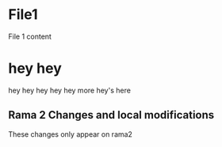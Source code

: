 # File1
File 1 content

# hey hey
hey hey hey hey hey more hey's here

## Rama 2 Changes and local modifications
These changes only appear on rama2